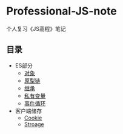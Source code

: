 # Professional-JS-note
个人复习《JS高程》笔记
## 目录
+ ES部分
  + [对象](note/Object.md)
  + [原型链](note/prototype_project.md)
  + [继承](note/inherit.md)
  + [私有变量](note/private-variable.md)
  + [事件循环](note/EventLoop.md)
+ 客户端储存
  + [Cookie](note/storage/cookie.md)
  + [Stroage](note/storage/Storage.md)
